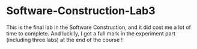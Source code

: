 # Software-Construction-Lab3
This is the final lab in the Software Construction, and it did cost me a lot of time to complete. And luckily, I got a full mark in the experiment part (including three labs) at the end of the  course !
